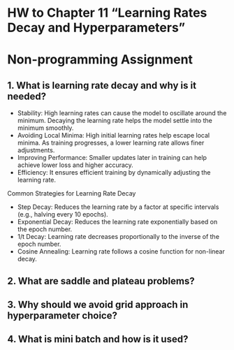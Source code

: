 # HW to Chapter 11 “Learning Rates Decay and Hyperparameters”

# Non-programming Assignment

## 1. What is learning rate decay and why is it needed?

- Stability: High learning rates can cause the model to oscillate around the minimum. Decaying the learning rate helps the model settle into the minimum smoothly.
- Avoiding Local Minima: High initial learning rates help escape local minima. As training progresses, a lower learning rate allows finer adjustments.
- Improving Performance: Smaller updates later in training can help achieve lower loss and higher accuracy.
- Efficiency: It ensures efficient training by dynamically adjusting the learning rate.

Common Strategies for Learning Rate Decay

- Step Decay: Reduces the learning rate by a factor at specific intervals (e.g., halving every 10 epochs).
- Exponential Decay: Reduces the learning rate exponentially based on the epoch number.
- 1/t Decay: Learning rate decreases proportionally to the inverse of the epoch number.
- Cosine Annealing: Learning rate follows a cosine function for non-linear decay.

## 2. What are saddle and plateau problems?

## 3. Why should we avoid grid approach in hyperparameter choice?

## 4. What is mini batch and how is it used?